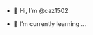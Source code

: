 - 👋 Hi, I’m @caz1502

- 🌱 I’m currently learning ...


<!---
caz1502/caz1502 is a ✨ special ✨ repository because its `README.md` (this file) appears on your GitHub profile.
You can click the Preview link to take a look at your changes.
--->

